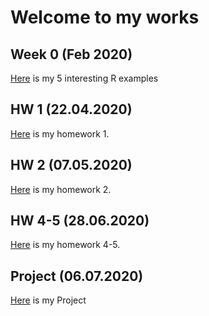 # Welcome to my works

## Week 0 (Feb 2020)
[Here](files/homework_0.html) is my 5 interesting R examples

## HW 1 (22.04.2020)
[Here](HW1/homework_1.html) is my homework 1.

## HW 2 (07.05.2020)
[Here](hw_2/HW_2.html) is my homework 2.

## HW 4-5 (28.06.2020)
[Here](hw4-5/HW_4_5.html) is my homework 4-5.

## Project (06.07.2020)
[Here](Project) is my Project
